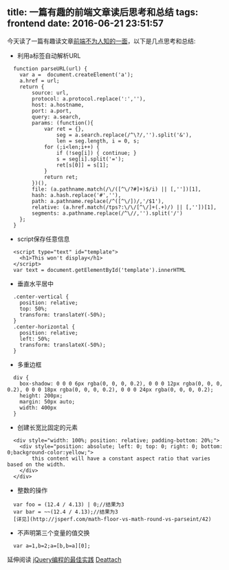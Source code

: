 title: 一篇有趣的前端文章读后思考和总结
tags: frontend
date: 2016-06-21 23:51:57
---

今天读了一篇有趣读文章[前端不为人知的一面](http://www.cnblogs.com/Wayou/p/things_you_dont_know_about_frontend.html?hmsr=toutiao.io&utm_medium=toutiao.io&utm_source=toutiao.io)，以下是几点思考和总结:

* 利用a标签自动解析URL
```
  function parseURL(url) {
    var a =  document.createElement('a');
    a.href = url;
    return {
        source: url,
        protocol: a.protocol.replace(':',''),
        host: a.hostname,
        port: a.port,
        query: a.search,
        params: (function(){
            var ret = {},
                seg = a.search.replace(/^\?/,'').split('&'),
                len = seg.length, i = 0, s;
            for (;i<len;i++) {
                if (!seg[i]) { continue; }
                s = seg[i].split('=');
                ret[s[0]] = s[1];
            }
            return ret;
        })(),
        file: (a.pathname.match(/\/([^\/?#]+)$/i) || [,''])[1],
        hash: a.hash.replace('#',''),
        path: a.pathname.replace(/^([^\/])/,'/$1'),
        relative: (a.href.match(/tps?:\/\/[^\/]+(.+)/) || [,''])[1],
        segments: a.pathname.replace(/^\//,'').split('/')
    };
  }
```
* script保存任意信息
```
  <script type="text" id="template">
    <h1>This won't display</h1>
  </script>
  var text = document.getElementById('template').innerHTML
```

* 垂直水平居中
```
  .center-vertical {
    position: relative;
    top: 50%;
    transform: translateY(-50%);
  }
  .center-horizontal {
    position: relative;
    left: 50%;
    transform: translateX(-50%);
  }
```

* 多重边框
```
  div {
    box-shadow: 0 0 0 6px rgba(0, 0, 0, 0.2), 0 0 0 12px rgba(0, 0, 0, 0.2), 0 0 0 18px rgba(0, 0, 0, 0.2), 0 0 0 24px rgba(0, 0, 0, 0.2);
    height: 200px;
    margin: 50px auto;
    width: 400px
  }
```

* 创建长宽比固定的元素
```
  <div style="width: 100%; position: relative; padding-bottom: 20%;">
    <div style="position: absolute; left: 0; top: 0; right: 0; bottom: 0;background-color:yellow;">
        this content will have a constant aspect ratio that varies based on the width.
    </div>
  </div>
```

* 整数的操作
```
  var foo = (12.4 / 4.13) | 0;//结果为3
  var bar = ~~(12.4 / 4.13);//结果为3
  [详见](http://jsperf.com/math-floor-vs-math-round-vs-parseint/42)
```

* 不声明第三个变量的值交换
```
  var a=1,b=2;a=[b,b=a][0];
```

延伸阅读
[jQuery编程的最佳实践](http://www.cnblogs.com/Wayou/p/jquery_best_practise.html)
[Deattach](http://learn.jquery.com/performance/detach-elements-before-work-with-them/)
